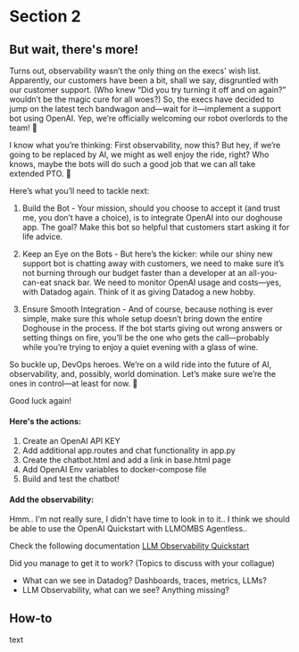 # Section 2

## But wait, there's more!

Turns out, observability wasn’t the only thing on the execs' wish list. Apparently, our customers have been a bit, shall we say, disgruntled with our customer support. (Who knew “Did you try turning it off and on again?” wouldn’t be the magic cure for all woes?) So, the execs have decided to jump on the latest tech bandwagon and—wait for it—implement a support bot using OpenAI. Yep, we’re officially welcoming our robot overlords to the team! 🤖

I know what you’re thinking: First observability, now this? But hey, if we’re going to be replaced by AI, we might as well enjoy the ride, right? Who knows, maybe the bots will do such a good job that we can all take extended PTO. 🌴

Here’s what you’ll need to tackle next:
1. Build the Bot - Your mission, should you choose to accept it (and trust me, you don’t have a choice), is to integrate OpenAI into our doghouse app. The goal? Make this bot so helpful that customers start asking it for life advice.

2. Keep an Eye on the Bots - But here’s the kicker: while our shiny new support bot is chatting away with customers, we need to make sure it’s not burning through our budget faster than a developer at an all-you-can-eat snack bar. We need to monitor OpenAI usage and costs—yes, with Datadog again. Think of it as giving Datadog a new hobby.

3. Ensure Smooth Integration - And of course, because nothing is ever simple, make sure this whole setup doesn’t bring down the entire Doghouse in the process. If the bot starts giving out wrong answers or setting things on fire, you’ll be the one who gets the call—probably while you’re trying to enjoy a quiet evening with a glass of wine.

So buckle up, DevOps heroes. We’re on a wild ride into the future of AI, observability, and, possibly, world domination. Let’s make sure we’re the ones in control—at least for now. 🚀

Good luck again!


#### Here's the actions:
1. Create an OpenAI API KEY
2. Add additional app.routes and chat functionality in app.py
3. Create the chatbot.html and add a link in base.html page
4. Add OpenAI Env variables to docker-compose file
4. Build and test the chatbot!

#### Add the observability:
Hmm.. I'm not really sure, I didn't have time to look in to it.. I think we should be able to use the OpenAI Quickstart with LLMOMBS Agentless.. 

Check the following documentation [LLM Observability Quickstart](https://docs.datadoghq.com/llm_observability/quickstart/?site=us)


Did you manage to get it to work? 
(Topics to discuss with your collague)
- What can we see in Datadog? Dashboards, traces, metrics, LLMs?
- LLM Observability, what can we see? Anything missing?


## How-to

text
